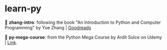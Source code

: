 # learn-py

📁 **zhang-intro**: following the book "An Introduction to Python and Computer Programming" by Yue Zhang | [Goodreads](https://www.goodreads.com/book/show/26512616-an-introduction-to-python-and-computer-programming?from_search=true&from_srp=true&qid=vEFcgsyRcN&rank=1)

📁 **py-mega-course**: from the Python Mega Course by Ardit Sulce on Udemy | [Link](https://www.udemy.com/course/the-python-mega-course/).
